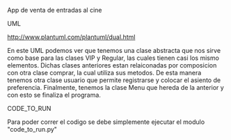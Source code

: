 App de venta de entradas al cine


UML

http://www.plantuml.com/plantuml/dual.html

En este UML podemos ver que tenemos una clase abstracta que nos sirve como base para las clases VIP y Regular, las cuales tienen casi los mismo elementos. Dichas clases anteriores estan relaiconadas por composicion con otra clase comprar, la cual utiliza sus metodos.
De esta manera tenemos otra clase usuario que permite registrarse y colocar el asiento de preferencia.
Finalmente, tenemos la clase Menu que hereda de la anterior y con esto se finaliza el programa.

CODE_TO_RUN

Para poder correr el codigo se debe simplemente ejecutar el modulo "code_to_run.py"

